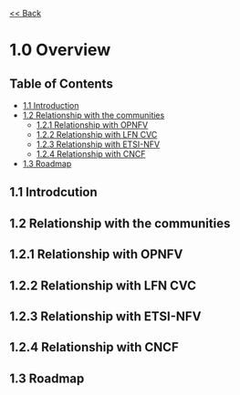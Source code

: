 [<< Back](./)

# 1.0 Overview

<a name="toc"></a>
## Table of Contents
* [1.1 Introduction](#1.1)
* [1.2 Relationship with the communities](#1.2)
  * [1.2.1 Relationship with OPNFV](#1.2.1)
  * [1.2.2 Relationship with LFN CVC](#1.2.2)
  * [1.2.3 Relationship with ETSI-NFV](#1.2.3)
  * [1.2.4 Relationship with CNCF](#1.2.4)
* [1.3 Roadmap](#1.3)



<a name="1.1"></a>
## 1.1 Introdcution

<a name="1.2"></a>
## 1.2 Relationship with the communities

<a name="1.2.1"></a>
## 1.2.1 Relationship with OPNFV

<a name="1.2.2"></a>
## 1.2.2 Relationship with LFN CVC

<a name="1.2.3"></a>
## 1.2.3 Relationship with ETSI-NFV

<a name="1.2.4"></a>
## 1.2.4 Relationship with CNCF

<a name="1.3"></a>
## 1.3 Roadmap
